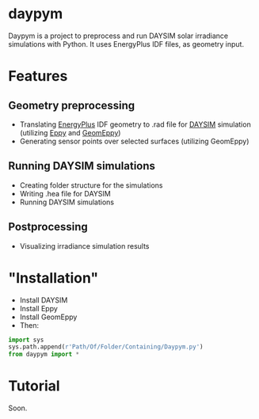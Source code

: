 # daypym
Daypym is a project to preprocess and run DAYSIM solar irradiance simulations with Python. It uses EnergyPlus IDF files, as geometry input.

# Features

## Geometry preprocessing

* Translating [EnergyPlus](https://energyplus.net/) IDF geometry to .rad file for [DAYSIM](http://daysim.ning.com/) simulation (utilizing [Eppy](https://github.com/santoshphilip/eppy) and [GeomEppy](https://github.com/jamiebull1/geomeppy))
* Generating sensor points over selected surfaces (utilizing GeomEppy)

## Running DAYSIM simulations

* Creating folder structure for the simulations
* Writing .hea file for DAYSIM
* Running DAYSIM simulations

## Postprocessing

* Visualizing irradiance simulation results

# "Installation"

* Install DAYSIM
* Install Eppy
* Install GeomEppy
* Then:
```python
import sys
sys.path.append(r'Path/Of/Folder/Containing/Daypym.py')
from daypym import *
```

# Tutorial
Soon.
